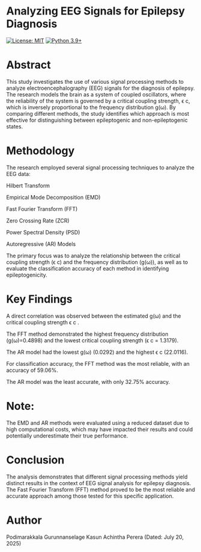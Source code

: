 # Analyzing EEG Signals for Epilepsy Diagnosis

[![License: MIT](https://img.shields.io/badge/License-MIT-yellow.svg)](https://achintha9533.github.io/Analyzing-EEG-signal-using-different-methods/license.html)
[![Python 3.9+](https://img.shields.io/badge/Python-3.9%2B-blue.svg)](https://www.python.org/downloads/)

# Abstract
This study investigates the use of various signal processing methods to analyze electroencephalography (EEG) signals for the diagnosis of epilepsy. The research models the brain as a system of coupled oscillators, where the reliability of the system is governed by a critical coupling strength, ϵ 
c, which is inversely proportional to the frequency distribution g(ω). By comparing different methods, the study identifies which approach is most effective for distinguishing between epileptogenic and non-epileptogenic states.

# Methodology

The research employed several signal processing techniques to analyze the EEG data:

Hilbert Transform

Empirical Mode Decomposition (EMD)

Fast Fourier Transform (FFT)

Zero Crossing Rate (ZCR)

Power Spectral Density (PSD)

Autoregressive (AR) Models

The primary focus was to analyze the relationship between the critical coupling strength (ϵ c) and the frequency distribution (g(ω)), as well as to evaluate the classification accuracy of each method in identifying epileptogenicity.

# Key Findings

A direct correlation was observed between the estimated g(ω) and the critical coupling strength ϵ c .

The FFT method demonstrated the highest frequency distribution (g(ω)=0.4898) and the lowest critical coupling strength (ϵ c = 1.3179).

The AR model had the lowest g(ω) (0.0292) and the highest ϵ c (22.0116).

For classification accuracy, the FFT method was the most reliable, with an accuracy of 59.06%.

The AR model was the least accurate, with only 32.75% accuracy.

# Note: 

The EMD and AR methods were evaluated using a reduced dataset due to high computational costs, which may have impacted their results and could potentially underestimate their true performance.

# Conclusion
The analysis demonstrates that different signal processing methods yield distinct results in the context of EEG signal analysis for epilepsy diagnosis. The Fast Fourier Transform (FFT) method proved to be the most reliable and accurate approach among those tested for this specific application.

# Author
Podimarakkala Gurunnanselage Kasun Achintha Perera
(Dated: July 20, 2025)

